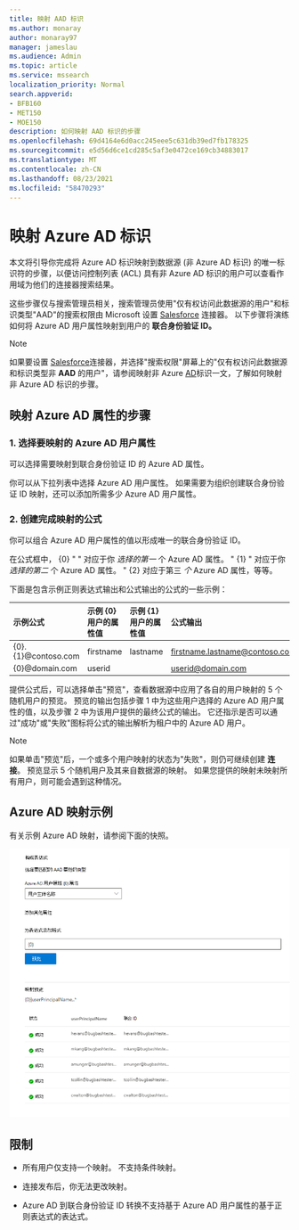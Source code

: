 ```yaml
---
title: 映射 AAD 标识
ms.author: monaray
author: monaray97
manager: jameslau
ms.audience: Admin
ms.topic: article
ms.service: mssearch
localization_priority: Normal
search.appverid:
- BFB160
- MET150
- MOE150
description: 如何映射 AAD 标识的步骤
ms.openlocfilehash: 69d4164e6d0acc245eee5c631db39ed7fb178325
ms.sourcegitcommit: e5d56d6ce1cd285c5af3e0472ce169cb34883017
ms.translationtype: MT
ms.contentlocale: zh-CN
ms.lasthandoff: 08/23/2021
ms.locfileid: "58470293"
---
```

# <a name="map-your-azure-ad-identities"></a>映射 Azure AD 标识   

本文将引导你完成将 Azure AD 标识映射到数据源 (非 Azure AD 标识) 的唯一标识符的步骤，以便访问控制列表 (ACL) 具有非 Azure AD 标识的用户可以查看作用域为他们的连接器搜索结果。

这些步骤仅与搜索管理员相关，搜索管理员使用"仅有权访问此数据源的用户"和标识类型"AAD"的搜索权限由 Microsoft 设置 [Salesforce](salesforce-connector.md) 连接器。 以下步骤将演练如何将 Azure AD 用户属性映射到用户的 **联合身份验证 ID。**

>[!NOTE]
>如果要设置 [Salesforce](salesforce-connector.md)连接器，并选择"搜索权限"屏幕上的"仅有权访问此数据源和标识类型非 **AAD** 的用户"，请参阅映射非 Azure [AD](map-non-aad.md)标识一文，了解如何映射非 Azure AD 标识的步骤。  

## <a name="steps-for-mapping-your-azure-ad-properties"></a>映射 Azure AD 属性的步骤

### <a name="1-select-azure-ad-user-properties-to-map"></a>1. 选择要映射的 Azure AD 用户属性

可以选择需要映射到联合身份验证 ID 的 Azure AD 属性。

你可以从下拉列表中选择 Azure AD 用户属性。 如果需要为组织创建联合身份验证 ID 映射，还可以添加所需多少 Azure AD 用户属性。

### <a name="2-create-formula-to-complete-mapping"></a>2. 创建完成映射的公式

你可以组合 Azure AD 用户属性的值以形成唯一的联合身份验证 ID。

在公式框中， {0} " " 对应于你 *选择的第一* 个 Azure AD 属性。 " {1} " 对应于你 *选择的第二* 个 Azure AD 属性。 " {2} 对应于第三 *个* Azure AD 属性，等等。  

下面是包含示例正则表达式输出和公式输出的公式的一些示例：

| 示例公式                  | 示例 {0} 用户的属性值                 | 示例 {1} 用户的属性值           | 公式输出                  |
| :------------------- | :------------------- |:---------------|:---------------|
| {0}.{1}@contoso.com  | firstname | lastname |firstname.lastname@contoso.com
| {0}@domain.com                 | userid                 |             |userid@domain.com

提供公式后，可以选择单击"预览"，查看数据源中应用了各自的用户映射的 5 个随机用户的预览。 预览的输出包括步骤 1 中为这些用户选择的 Azure AD 用户属性的值，以及步骤 2 中为该用户提供的最终公式的输出。 它还指示是否可以通过"成功"或"失败"图标将公式的输出解析为租户中的 Azure AD 用户。  

>[!NOTE]
>如果单击"预览"后，一个或多个用户映射的状态为"失败"，则仍可继续创建 **连接**。 预览显示 5 个随机用户及其来自数据源的映射。 如果您提供的映射未映射所有用户，则可能会遇到这种情况。

## <a name="sample-azure-ad-mapping"></a>Azure AD 映射示例

有关示例 Azure AD 映射，请参阅下面的快照。

![如何填写 Azure AD 映射页面的示例快照。](media/aad-mapping.png)

## <a name="limitations"></a>限制  

- 所有用户仅支持一个映射。 不支持条件映射。  

- 连接发布后，你无法更改映射。  

- Azure AD 到联合身份验证 ID 转换不支持基于 Azure AD 用户属性的基于正则表达式的表达式。